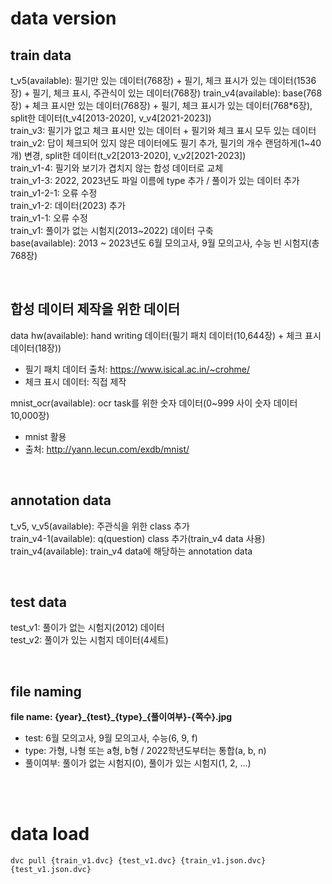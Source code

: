 # data version

## train data

t_v5(available): 필기만 있는 데이터(768장) + 필기, 체크 표시가 있는 데이터(1536장) + 필기, 체크 표시, 주관식이 있는 데이터(768장)
train_v4(available): base(768장) + 체크 표시만 있는 데이터(768장) + 필기, 체크 표시가 있는 데이터(768*6장), split한 데이터(t_v4[2013-2020], v_v4[2021-2023])<br/>
train_v3: 필기가 없고 체크 표시만 있는 데이터 + 필기와 체크 표시 모두 있는 데이터<br/>
train_v2: 답이 체크되어 있지 않은 데이터에도 필기 추가, 필기의 개수 랜덤하게(1\~40개) 변경, split한 데이터(t_v2[2013-2020], v_v2[2021-2023])<br/>
train_v1-4: 필기와 보기가 겹치지 않는 합성 데이터로 교체<br/>
train_v1-3: 2022, 2023년도 파일 이름에 type 추가 / 풀이가 있는 데이터 추가<br/>
train_v1-2-1: 오류 수정<br/>
train_v1-2: 데이터(2023) 추가<br/>
train_v1-1: 오류 수정<br/>
train_v1: 풀이가 없는 시험지(2013~2022) 데이터 구축<br/>
base(available): 2013 ~ 2023년도 6월 모의고사, 9월 모의고사, 수능 빈 시험지(총 768장)<br/>

<br/>

## 합성 데이터 제작을 위한 데이터
data hw(available): hand writing 데이터(필기 패치 데이터(10,644장) + 체크 표시 데이터(18장))<br/>
- 필기 패치 데이터 출처: <https://www.isical.ac.in/~crohme/>
- 체크 표시 데이터: 직접 제작<br/>

mnist_ocr(available): ocr task를 위한 숫자 데이터(0~999 사이 숫자 데이터 10,000장)
- mnist 활용
- 출처: <http://yann.lecun.com/exdb/mnist/>

<br/>

## annotation data

t_v5, v_v5(available): 주관식을 위한 class 추가<br/>
train_v4-1(available): q(question) class 추가(train_v4 data 사용)<br/>
train_v4(available): train_v4 data에 해당하는 annotation data

<br/>

## test data

test_v1: 풀이가 없는 시험지(2012) 데이터<br/>
test_v2: 풀이가 있는 시험지 데이터(4세트)<br/>

<br/>

## file naming

**file name: {year}\_{test}\_{type}_{풀이여부}-{쪽수}.jpg**
* test: 6월 모의고사, 9월 모의고사, 수능(6, 9, f)
* type: 가형, 나형 또는 a형, b형 / 2022학년도부터는 통합(a, b, n)
* 풀이여부: 풀이가 없는 시험지(0), 풀이가 있는 시험지(1, 2, ...)

<br/><br/>

# data load

`dvc pull {train_v1.dvc} {test_v1.dvc} {train_v1.json.dvc} {test_v1.json.dvc}`
